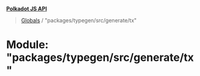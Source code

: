 **[Polkadot JS API](../README.md)**

> [Globals](../globals.md) / "packages/typegen/src/generate/tx"

# Module: "packages/typegen/src/generate/tx"
